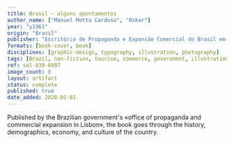 ```yaml
---
title: Brasil — alguns apontamentos
author_name: ["Manuel Motta Cardoso", "Oskar"]
year: "y1961"
origin: "Brazil"
publisher: "Escritório de Propaganda e Expansão Comercial do Brasil em Lisboa"
formats: [book-cover, book]
disciplines: [graphic-design, typography, illustration, photography]
tags: [Brazil, non-fiction, tourism, commerce, government, illustration, propaganda]
ref: sol-030-0007
image_count: 8
layout: artifact
status: complete
published: true
date_added: 2020-01-01
---
```


Published by the Brazilian government's «office of propaganda and commercial expansion in Lisbon», the book goes through the history, demographics, economy, and culture of the country.
